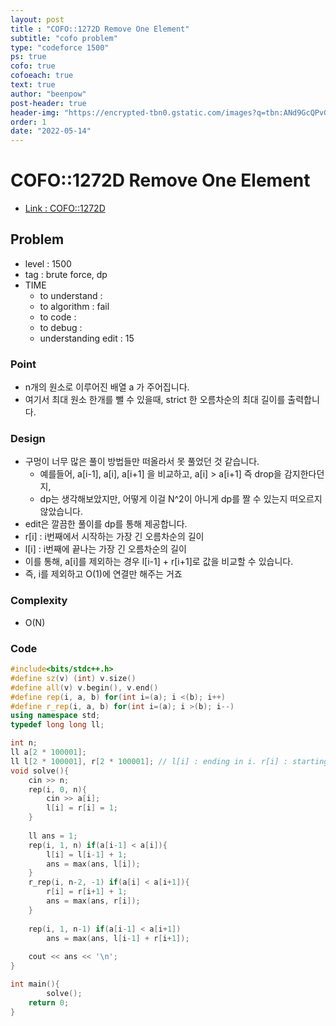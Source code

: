 ```yaml
---
layout: post
title : "COFO::1272D Remove One Element"
subtitle: "cofo problem"
type: "codeforce 1500"
ps: true
cofo: true
cofoeach: true
text: true
author: "beenpow"
post-header: true
header-img: "https://encrypted-tbn0.gstatic.com/images?q=tbn:ANd9GcQPvG4aJsraF0d3Tq_BKwIEJjAj544J-3y7JuuywwtUaa0QuWIIHE9WVJtOoCvUsrcjSO8&usqp=CAU"
order: 1
date: "2022-05-14"
---
```

# COFO::1272D Remove One Element
- [Link : COFO::1272D](https://codeforces.com/problemset/problem/1272/D)


## Problem 

- level : 1500
- tag : brute force, dp
- TIME
  - to understand    : 
  - to algorithm     : fail
  - to code          : 
  - to debug         : 
  - understanding edit : 15

### Point
- n개의 원소로 이루어진 배열 a 가 주어집니다.
- 여기서 최대 원소 한개를 뺄 수 있을때, strict 한 오름차순의 최대 길이를 출력합니다.

### Design
- 구멍이 너무 많은 풀이 방법들만 떠올라서 못 풀었던 것 같습니다.
  - 예를들어, a[i-1], a[i], a[i+1] 을 비교하고, a[i] > a[i+1] 즉 drop을 감지한다던지,
  - dp는 생각해보았지만, 어떻게 이걸 N^2이 아니게 dp를 짤 수 있는지 떠오르지 않았습니다.
- edit은 깔끔한 풀이를 dp를 통해 제공합니다.
- r[i] : i번째에서 시작하는 가장 긴 오름차순의 길이
- l[i] : i번째에 끝나는 가장 긴 오름차순의 길이
- 이를 통해, a[i]를 제외하는 경우 l[i-1] + r[i+1]로 값을 비교할 수 있습니다.
- 즉, i를 제외하고 O(1)에 연결만 해주는 거죠

### Complexity
- O(N)

### Code

```cpp
#include<bits/stdc++.h>
#define sz(v) (int) v.size()
#define all(v) v.begin(), v.end()
#define rep(i, a, b) for(int i=(a); i <(b); i++)
#define r_rep(i, a, b) for(int i=(a); i >(b); i--)
using namespace std;
typedef long long ll;

int n;
ll a[2 * 100001];
ll l[2 * 100001], r[2 * 100001]; // l[i] : ending in i. r[i] : starting from i.
void solve(){
    cin >> n;
    rep(i, 0, n){
        cin >> a[i];
        l[i] = r[i] = 1;
    }
    
    ll ans = 1;
    rep(i, 1, n) if(a[i-1] < a[i]){
        l[i] = l[i-1] + 1;
        ans = max(ans, l[i]);
    }
    r_rep(i, n-2, -1) if(a[i] < a[i+1]){
        r[i] = r[i+1] + 1;
        ans = max(ans, r[i]);
    }
    
    rep(i, 1, n-1) if(a[i-1] < a[i+1])
        ans = max(ans, l[i-1] + r[i+1]);
    
    cout << ans << '\n';
}

int main(){
        solve();
    return 0;
}

```
